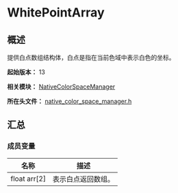 # WhitePointArray

## 概述

提供白点数组结构体，白点是指在当前色域中表示白色的坐标。

**起始版本：** 13

**相关模块：** [NativeColorSpaceManager](capi-nativecolorspacemanager.md)

**所在头文件：** [native_color_space_manager.h](capi-native-color-space-manager-h.md)

## 汇总

### 成员变量

| 名称         | 描述               |
| ------------ | ------------------ |
| float arr[2] | 表示白点返回数组。 |

